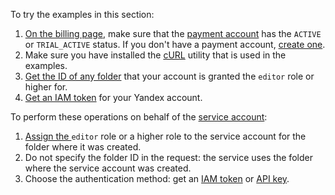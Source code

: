To try the examples in this section:

1. [On the billing page](https://console.cloud.yandex.ru/billing), make sure that the [payment account](../billing/concepts/billing-account.md) has the `ACTIVE` or `TRIAL_ACTIVE` status. If you don't have a payment account, [create one](../billing/quickstart/index.md#create_billing_account).
1. Make sure you have installed the [cURL](https://curl.haxx.se) utility that is used in the examples.
1. [Get the ID of any folder](../resource-manager/operations/folder/get-id.md) that your account is granted the `editor` role or higher for.
1. [Get an IAM token](../iam/operations/iam-token/create.md) for your Yandex account.

To perform these operations on behalf of the [service account](../iam/concepts/users/service-accounts.md):

1. [Assign the ](../iam/operations/sa/assign-role-for-sa.md) `editor` role or a higher role to the service account for the folder where it was created.
1. Do not specify the folder ID in the request: the service uses the folder where the service account was created.
1. Choose the authentication method: get an [IAM token](../iam/operations/iam-token/create-for-sa.md) or [API key](../iam/operations/api-key/create.md).

